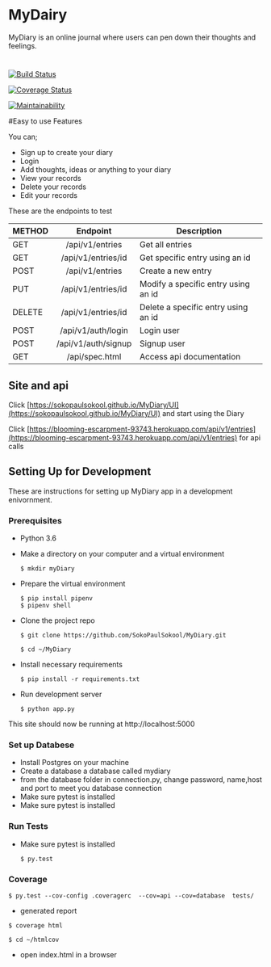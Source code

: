 # MyDairy

MyDiary is an online journal where users can pen down their thoughts and feelings.

#

[![Build Status](https://travis-ci.org/SokoPaulSokool/MyDiary.svg?branch=develop)](https://travis-ci.org/SokoPaulSokool/MyDiary)

[![Coverage Status](https://coveralls.io/repos/github/SokoPaulSokool/MyDiary/badge.svg?branch=develop)](https://coveralls.io/github/SokoPaulSokool/MyDiary?branch=develop)

[![Maintainability](https://api.codeclimate.com/v1/badges/79a0023ae3ce8ab4049e/maintainability)](https://codeclimate.com/github/SokoPaulSokool/MyDiary/maintainability)

#Easy to use Features

You can;

- Sign up to create your diary
- Login
- Add thoughts, ideas or anything to your diary
- View your records
- Delete your records
- Edit your records

These are the endpoints to test

| METHOD |      Endpoint       | Description                         |
| ------ | :-----------------: | ----------------------------------- |
| GET    |   /api/v1/entries   | Get all entries                     |
| GET    | /api/v1/entries/id  | Get specific entry using an id      |
| POST   |   /api/v1/entries   | Create a new entry                  |
| PUT    | /api/v1/entries/id  | Modify a specific entry using an id |
| DELETE | /api/v1/entries/id  | Delete a specific entry using an id |
| POST   | /api/v1/auth/login  | Login user                          |
| POST   | /api/v1/auth/signup | Signup user                         |
| GET    |   /api/spec.html    | Access api documentation            |

## Site and api

Click [https://sokopaulsokool.github.io/MyDiary/UI](https://sokopaulsokool.github.io/MyDiary/UI) and start using the Diary

Click [https://blooming-escarpment-93743.herokuapp.com/api/v1/entries](https://blooming-escarpment-93743.herokuapp.com/api/v1/entries) for api calls

## Setting Up for Development

These are instructions for setting up MyDiary app in a development enivornment.

### Prerequisites

- Python 3.6

- Make a directory on your computer and a virtual environment

  ```
  $ mkdir myDiary
  ```

- Prepare the virtual environment

  ```
  $ pip install pipenv
  $ pipenv shell
  ```

- Clone the project repo

  ```
  $ git clone https://github.com/SokoPaulSokool/MyDiary.git
  ```

  ```
  $ cd ~/MyDiary
  ```

* Install necessary requirements

  ```
  $ pip install -r requirements.txt
  ```

* Run development server
  ```
  $ python app.py
  ```

This site should now be running at http://localhost:5000

### Set up Databese

- Install Postgres on your machine
- Create a database a database called mydiary
- from the database folder in connection.py, change password, name,host and port to meet you database connection
- Make sure pytest is installed
- Make sure pytest is installed

### Run Tests

- Make sure pytest is installed

  ```
  $ py.test
  ```

### Coverage

```
$ py.test --cov-config .coveragerc  --cov=api --cov=database  tests/
```

- generated report

```
$ coverage html
```

```
$ cd ~/htmlcov
```

- open index.html in a browser
